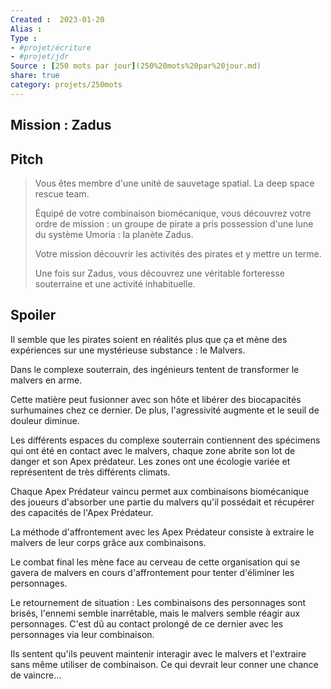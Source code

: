 ```yaml
---
Created :  2023-01-20
Alias :
Type : 
- #projet/écriture
- #projet/jdr
Source : [250 mots par jour](250%20mots%20par%20jour.md)
share: true
category: projets/250mots
---
```


## Mission : Zadus

## Pitch

>Vous êtes membre d'une unité de sauvetage spatial. La deep space rescue team. 
>
>Équipé de votre combinaison biomécanique, vous découvrez votre ordre de mission : un groupe de pirate a pris possession d'une lune du système Umoria : la planète Zadus. 
>
>Votre mission découvrir les activités des pirates et y mettre un terme.
>
>Une fois sur Zadus, vous découvrez une véritable forteresse souterraine et une activité inhabituelle.

## Spoiler

Il semble que les pirates soient en réalités plus que ça et mène des expériences sur une mystérieuse substance : le Malvers.

Dans le complexe souterrain, des ingénieurs tentent de transformer le malvers en arme. 

Cette matière peut fusionner avec son hôte et libérer des biocapacités surhumaines chez ce dernier. De plus, l'agressivité augmente et le seuil de douleur diminue.

Les différents espaces du complexe souterrain contiennent des spécimens qui ont été en contact avec le malvers, chaque zone abrite son lot de danger et son Apex prédateur. Les zones ont une écologie variée et représentent de très différents climats.

Chaque Apex Prédateur vaincu permet aux combinaisons biomécanique des joueurs d'absorber une partie du malvers qu'il possédait et récupérer des capacités de l'Apex Prédateur.

La méthode d'affrontement avec les Apex Prédateur consiste à extraire le malvers de leur corps grâce aux combinaisons.

Le combat final les mène face au cerveau de cette organisation qui se gavera de malvers en cours d'affrontement pour tenter d'éliminer les personnages.

Le retournement de situation : Les combinaisons des personnages sont brisés, l'ennemi semble inarrêtable, mais le malvers semble réagir aux personnages. C'est dû au contact prolongé de ce dernier avec les personnages via leur combinaison. 

Ils sentent qu'ils peuvent maintenir interagir avec le malvers et l'extraire sans même utiliser de combinaison. Ce qui devrait leur conner une chance de vaincre...


